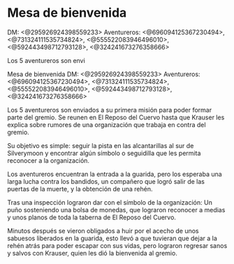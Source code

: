 # Mesa de bienvenida
DM: <@295926924398559233> 
Aventureros: <@696094125367230494>, <@731324111535734824>, <@555522083946496010>, <@592443498712793128>, <@324241673276358666>

Los 5 aventureros son envi

Mesa de bienvenida
DM: <@295926924398559233> 
Aventureros: <@696094125367230494>, <@731324111535734824>, <@555522083946496010>, <@592443498712793128>, <@324241673276358666>

Los 5 aventureros son enviados a su primera misión para poder formar parte del gremio. Se reunen en El Reposo del Cuervo hasta que Krauser les explica sobre rumores de una organización que trabaja en contra del gremio.

Su objetivo es simple: seguir la pista en las alcantarillas al sur de Silverymoon y encontrar algún símbolo o seguidilla que les permita reconocer a la organización.

Los aventureros encuentran la entrada a la guarida, pero los esperaba una larga lucha contra los bandidos, un compañero que logró salir de las puertas de la muerte, y la obtención de una rehén. 

Tras una inspección lograron dar con el símbolo de la organización: Un puño sosteniendo una bolsa de monedas, que lograron reconocer a medias y unos planos de toda la taberna de El Reposo del Cuervo. 

Minutos después se vieron obligados a huir por el acecho de unos sabuesos liberados en la guarida, esto llevó a que tuvieran que dejar a la rehén atrás para poder escapar con sus vidas, pero lograron regresar sanos y salvos con Krauser, quien les dió la bienvenida al gremio.

